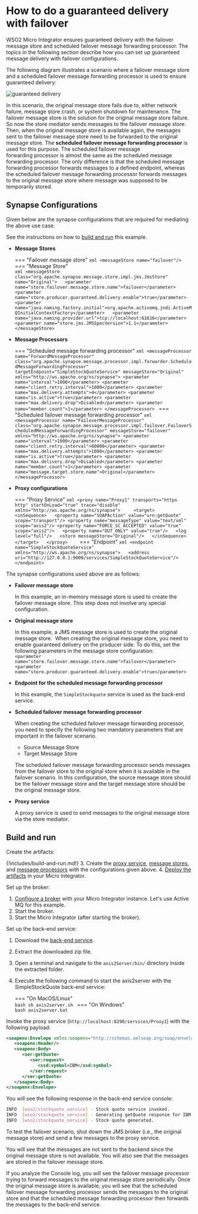 # How to do a guaranteed delivery with failover

WSO2 Micro Integrator ensures guaranteed delivery with the failover message store and scheduled failover message forwarding processor. The topics in the following section describe how you can set up guaranteed message delivery with failover configurations.

The following diagram illustrates a scenario where a failover message
store and a scheduled failover message forwarding processor is used
to ensure guaranteed delivery:

![guaranteed delivery]({{base_path}}/assets/img/integrate/tutorials/guaranteed-delivery-failover/guaranteed-delivery.png)

In this scenario, the original message store fails due to, either network
failure, message store crash, or system shutdown for maintenance. The
failover message store is the solution for the original message
store failure. So now the store mediator sends messages to the failover
message store. Then, when the original message store is available again,
the messages sent to the failover message store need to be
forwarded to the original message store. The **scheduled failover message forwarding processor**
is used for this purpose. The scheduled failover message
forwarding processor is almost the same as the scheduled message
forwarding processor. The only difference is that the scheduled message
forwarding processor forwards messages to a defined endpoint, whereas
the scheduled failover message forwarding processor forwards messages to
the original message store where message was supposed to be
temporarily stored.

## Synapse Configurations

Given below are the synapse configurations that are required for mediating the above use case.

See the instructions on how to [build and run](#build-and-run) this example.

- **Message Stores**

    === "Failover message store"
        ```xml
        <messageStore name="failover"/>  
        ```
    === "Message Store"        
        ```xml
        <messageStore  
            class="org.apache.synapse.message.store.impl.jms.JmsStore" name="Original">  
            <parameter name="store.failover.message.store.name">failover</parameter>  
            <parameter name="store.producer.guaranteed.delivery.enable">true</parameter>  
            <parameter name="java.naming.factory.initial">org.apache.activemq.jndi.ActiveMQInitialContextFactory</parameter>  
            <parameter name="java.naming.provider.url">tcp://localhost:61616</parameter>  
            <parameter name="store.jms.JMSSpecVersion">1.1</parameter>  
        </messageStore>
        ```

- **Message Processors**

    === "Scheduled message forwarding processor"
        ```xml
        <messageProcessor name="ForwardMessageProcessor" class="org.apache.synapse.message.processor.impl.forwarder.ScheduledMessageForwardingProcessor" targetEndpoint="SimpleStockQuoteService" messageStore="Original" xmlns="http://ws.apache.org/ns/synapse">
               <parameter name="interval">1000</parameter>
               <parameter name="client.retry.interval">1000</parameter>
               <parameter name="max.delivery.attempts">4</parameter>
               <parameter name="is.active">true</parameter>
               <parameter name="max.delivery.drop">Disabled</parameter>
               <parameter name="member.count">1</parameter>
        </messageProcessor>
        ```
    === "Scheduled failover message forwarding processor"
        ```xml
        <messageProcessor name="FailoverMessageProcessor" class="org.apache.synapse.message.processor.impl.failover.FailoverScheduledMessageForwardingProcessor" messageStore="failover" xmlns="http://ws.apache.org/ns/synapse">
               <parameter name="interval">1000</parameter>
               <parameter name="client.retry.interval">60000</parameter>
               <parameter name="max.delivery.attempts">1000</parameter>
               <parameter name="is.active">true</parameter>
               <parameter name="max.delivery.drop">Disabled</parameter>
               <parameter name="member.count">1</parameter>
               <parameter name="message.target.store.name">Original</parameter>
        </messageProcessor> 
        ```

- **Proxy configurations**

    === "Proxy Service"
        ```xml
        <proxy name="Proxy1" transports="https http" startOnLoad="true" trace="disable" xmlns="http://ws.apache.org/ns/synapse">    
              <target>  
                <inSequence>  
                 <property name="SOAPAction" value="urn:getQuote" scope="transport"/>
                 <property name="messageType" value="text/xml" scope="axis2"/>
                 <property name="FORCE_SC_ACCEPTED" value="true" scope="axis2"/>  
                 <property name="OUT_ONLY" value="true"/>  
                 <log level="full"/>  
                 <store messageStore="Original"/>  
                </inSequence>  
              </target>  
        </proxy>   
        ```
    === "Endpoint"
        ```xml
        <endpoint name="SimpleStockQuoteService" xmlns="http://ws.apache.org/ns/synapse">  
          <address uri="http://127.0.0.1:9000/services/SimpleStockQuoteService"/>  
        </endpoint>
        ```

The synapse configurations used above are as follows:

- **Failover message store**
  
    In this example, an in-memory message store is used to create the failover message store. This step does not involve any special configuration.

- **Original message store**
  
    In this example, a JMS message store is used to create the original message store.  When creating the original message store, you need to enable guaranteed delivery on the producer side. To do this, set the following parameters in the message store configuration:</br>
  `<parameter name="store.failover.message.store.name">failover</parameter>`  
  `<parameter name="store.producer.guaranteed.delivery.enable">true</parameter>`

- **Endpoint for the scheduled message forwarding processor**

    In this example, the `SimpleStockquote` service is used as the back-end service.

- **Scheduled failover message forwarding processor**

    When creating the scheduled failover message forwarding processor, you need to specify the following two mandatory parameters that are important in the failover scenario.
        
    * Source Message Store
    * Target Message Store

    The scheduled failover message forwarding processor sends messages from the failover store to the original store when it is available in the failover scenario. In this configuration, the source message store should be the failover message store and the target message store should be the original message store.

- **Proxy service**

    A proxy service is used to send messages to the original message store via the store mediator.

## Build and run

Create the artifacts:

{!includes/build-and-run.md!}
3. Create the [proxy service]({{base_path}}/develop/creating-artifacts/creating-a-proxy-service), [message stores]({{base_path}}/develop/creating-artifacts/creating-a-message-store), and [message processors]({{base_path}}/develop/creating-artifacts/creating-a-message-processor) with the configurations given above.
4. [Deploy the artifacts]({{base_path}}/develop/deploy-artifacts) in your Micro Integrator.

Set up the broker:

1.  [Configure a broker]({{base_path}}/install-and-setup/setup/transport-configurations/configuring-transports/#configuring-the-jms-transport) with your Micro Integrator instance. Let's use Active MQ for this example.
2.  Start the broker.
3.  Start the Micro Integrator (after starting the broker).

Set up the back-end service:

1. Download the [back-end service](https://github.com/wso2-docs/WSO2_EI/blob/master/Back-End-Service/axis2Server.zip).
2. Extract the downloaded zip file.
3. Open a terminal and navigate to the `axis2Server/bin/` directory inside the extracted folder.
4. Execute the following command to start the axis2server with the SimpleStockQuote back-end service:

    === "On MacOS/Linux"   
          ```bash
          sh axis2server.sh
          ```
    === "On Windows"         
          ```bash
          axis2server.bat
          ```

Invoke the proxy service (`http://localhost:8290/services/Proxy1`) with the following payload:

```xml
<soapenv:Envelope xmlns:soapenv="http://schemas.xmlsoap.org/soap/envelope/" xmlns:ser="http://services.samples" xmlns:xsd="http://services.samples/xsd">
   <soapenv:Header/>
   <soapenv:Body>
      <ser:getQuote>
         <ser:request>
            <xsd:symbol>IBM</xsd:symbol>
         </ser:request>
      </ser:getQuote>
   </soapenv:Body>
</soapenv:Envelope>
```

You will see the following response in the back-end service console:

```bash
INFO  [wso2/stockquote_service] - Stock quote service invoked.
INFO  [wso2/stockquote_service] - Generating getQuote response for IBM
INFO  [wso2/stockquote_service] - Stock quote generated.
```

To test the failover scenario, shut down the JMS broker (i.e., the original message store) 
and send a few messages to the proxy service.

You will see that the messages are not sent to the backend since the
original message store is not available. You will also see that the
messages are stored in the failover message store.

If you analyze the Console log, you will see the failover
message processor trying to forward messages to the original message
store periodically. Once the original message store is available, you
will see that the scheduled failover message forwarding processor sends
the messages to the original store and that the scheduled message
forwarding processor then forwards the messages to the back-end service.